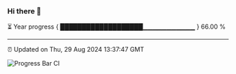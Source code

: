 ### Hi there 👋

⏳ Year progress { ███████████████████▁▁▁▁▁▁▁▁▁▁▁ } 66.00 %

---

⏰ Updated on Thu, 29 Aug 2024 13:37:47 GMT

![Progress Bar CI](https://github.com/IshwaranRudhara/GIT-ACTION/workflows/Progress%20Bar%20CI/badge.svg)
